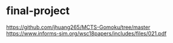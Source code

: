 # final-project


https://github.com/jhuang265/MCTS-Gomoku/tree/master
https://www.informs-sim.org/wsc18papers/includes/files/021.pdf
